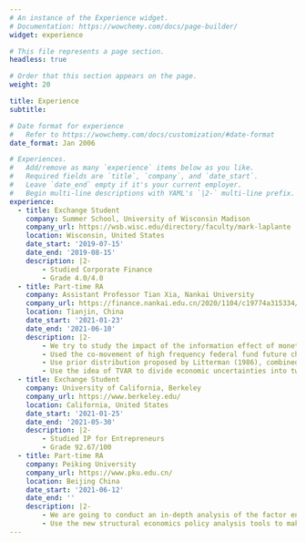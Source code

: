 ```yaml
---
# An instance of the Experience widget.
# Documentation: https://wowchemy.com/docs/page-builder/
widget: experience

# This file represents a page section.
headless: true

# Order that this section appears on the page.
weight: 20

title: Experience
subtitle:

# Date format for experience
#   Refer to https://wowchemy.com/docs/customization/#date-format
date_format: Jan 2006

# Experiences.
#   Add/remove as many `experience` items below as you like.
#   Required fields are `title`, `company`, and `date_start`.
#   Leave `date_end` empty if it's your current employer.
#   Begin multi-line descriptions with YAML's `|2-` multi-line prefix.
experience:
  - title: Exchange Student
    company: Summer School, University of Wisconsin Madison
    company_url: https://wsb.wisc.edu/directory/faculty/mark-laplante
    location: Wisconsin, United States
    date_start: '2019-07-15'
    date_end: '2019-08-15'
    description: |2-
        - Studied Corporate Finance
        - Grade 4.0/4.0
  - title: Part-time RA
    company: Assistant Professor Tian Xia, Nankai University
    company_url: https://finance.nankai.edu.cn/2020/1104/c19774a315334/page.htm
    location: Tianjin, China
    date_start: '2021-01-23'
    date_end: '2021-06-10'
    description: |2-
        - We try to study the impact of the information effect of monetary policy on various sectors of the Macro economy under different states of economic uncertainty. 
        - Used the co-movement of high frequency federal fund future changes and S&P 500 indexes as symbol recognition to identify.
        - Use prior distribution proposed by Litterman (1986), combined with Gibbs sampling, to get the posterior distribution of the model.
        - Use the idea of TVAR to divide economic uncertainties into two stages and run regressions distinctively.
  - title: Exchange Student
    company: University of California, Berkeley
    company_url: https://www.berkeley.edu/
    location: California, United States
    date_start: '2021-01-25'
    date_end: '2021-05-30'
    description: |2-
        - Studied IP for Entrepreneurs
        - Grade 92.67/100
  - title: Part-time RA
    company: Peiking University
    company_url: https://www.pku.edu.cn/
    location: Beijing China
    date_start: '2021-06-12'
    date_end: ''
    description: |2-
        - We are going to conduct an in-depth analysis of the factor endowments and comparative advantages of the enterprises in Yili, Xinjiang.
        - Use the new structural economics policy analysis tools to make development recommendations for local governments.
---
```



